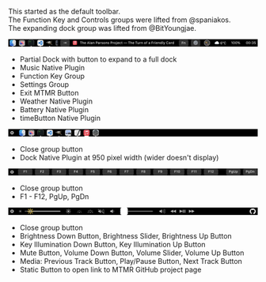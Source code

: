 This started as the default toolbar.\
The Function Key and Controls groups were lifted from @spaniakos.\
The expanding dock group was lifted from @BitYoungjae.

![main touchbar](00-main.png "Main")
- Partial Dock with button to expand to a full dock
- Music Native Plugin
- Function Key Group
- Settings Group
- Exit MTMR Button
- Weather Native Plugin
- Battery Native Plugin
- timeButton Native Plugin


![full dock](01-full-dock.png "Dock")
- Close group button
- Dock Native Plugin at 950 pixel width (wider doesn't display)

![function keys](02-function-keys.png "Function Keys")
- Close group button
- F1 - F12, PgUp, PgDn

![fsettings](03-settings.png "Settings")
- Close group button
- Brightness Down Button, Brightness Slider, Brightness Up Button
- Key Illumination Down Button, Key Illumination Up Button
- Mute Button, Volume Down Button, Volume Slider, Volume Up Button
- Media: Previous Track Button, Play/Pause Button, Next Track Button
- Static Button to open link to MTMR GitHub project page

